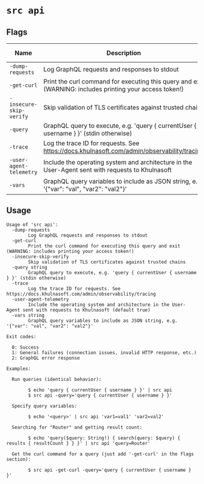 # `src api`


## Flags

| Name | Description | Default Value |
|------|-------------|---------------|
| `-dump-requests` | Log GraphQL requests and responses to stdout | `false` |
| `-get-curl` | Print the curl command for executing this query and exit (WARNING: includes printing your access token!) | `false` |
| `-insecure-skip-verify` | Skip validation of TLS certificates against trusted chains | `false` |
| `-query` | GraphQL query to execute, e.g. 'query { currentUser { username } }' (stdin otherwise) |  |
| `-trace` | Log the trace ID for requests. See https://docs.khulnasoft.com/admin/observability/tracing | `false` |
| `-user-agent-telemetry` | Include the operating system and architecture in the User-Agent sent with requests to Khulnasoft | `true` |
| `-vars` | GraphQL query variables to include as JSON string, e.g. '{"var": "val", "var2": "val2"}' |  |


## Usage

```
Usage of 'src api':
  -dump-requests
    	Log GraphQL requests and responses to stdout
  -get-curl
    	Print the curl command for executing this query and exit (WARNING: includes printing your access token!)
  -insecure-skip-verify
    	Skip validation of TLS certificates against trusted chains
  -query string
    	GraphQL query to execute, e.g. 'query { currentUser { username } }' (stdin otherwise)
  -trace
    	Log the trace ID for requests. See https://docs.khulnasoft.com/admin/observability/tracing
  -user-agent-telemetry
    	Include the operating system and architecture in the User-Agent sent with requests to Khulnasoft (default true)
  -vars string
    	GraphQL query variables to include as JSON string, e.g. '{"var": "val", "var2": "val2"}'

Exit codes:

  0: Success
  1: General failures (connection issues, invalid HTTP response, etc.)
  2: GraphQL error response

Examples:

  Run queries (identical behavior):

    	$ echo 'query { currentUser { username } }' | src api
    	$ src api -query='query { currentUser { username } }'

  Specify query variables:

    	$ echo '<query>' | src api 'var1=val1' 'var2=val2'

  Searching for "Router" and getting result count:

    	$ echo 'query($query: String!) { search(query: $query) { results { resultCount } } }' | src api 'query=Router'

  Get the curl command for a query (just add '-get-curl' in the flags section):

    	$ src api -get-curl -query='query { currentUser { username } }'


```
	